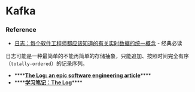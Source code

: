 # Kafka



### Reference

* [日志：每个软件工程师都应该知道的有关实时数据的统一概念](https://www.kancloud.cn/kancloud/log-real-time-datas-unifying/58708) - 经典必读

日志可能是一种最简单的不能再简单的存储抽象，只能追加、按照时间完全有序（`totally-ordered`）的记录序列。

* \*\*\*\*[**The Log: an epic software engineering article**](http://bryanpendleton.blogspot.com/2014/01/the-log-epic-software-engineering.html)\*\*\*\*
* \*\*\*\*[**学习笔记：The Log**](https://www.cnblogs.com/foreach-break/p/notes_about_distributed_system_and_The_log.html)\*\*\*\*

